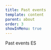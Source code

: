 ```yaml
---
title: Past events
template: content
parent: about
order: 3
showInMenu: true
---
```


Past events ES
